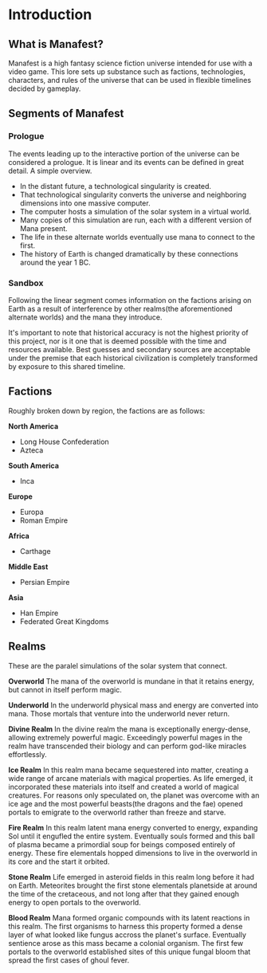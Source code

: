 # Introduction

## What is Manafest?
Manafest is a high fantasy science fiction universe intended for use
with a video game. This lore sets up substance such as factions, 
technologies, characters, and rules of the universe that can be used
in flexible timelines decided by gameplay.

## Segments of Manafest

### Prologue
The events leading up to the interactive portion of the universe can
be considered a prologue. It is linear and its events can be defined
in great detail. A simple overview.

- In the distant future, a technological singularity is created.
- That technological singularity converts the universe and neighboring dimensions into one massive computer.
- The computer hosts a simulation of the solar system in a virtual world.
- Many copies of this simulation are run, each with a different version of Mana present.
- The life in these alternate worlds eventually use mana to connect to the first.
- The history of Earth is changed dramatically by these connections around the year 1 BC.

### Sandbox
Following the linear segment comes information on the factions arising on Earth as a result of
interference by other realms(the aforementioned alternate worlds) and the mana they introduce.

It's important to note that historical accuracy is not the highest priority of this project, nor
is it one that is deemed possible with the time and resources available. Best guesses and secondary
sources are acceptable under the premise that each historical civilization is completely transformed
by exposure to this shared timeline. 

## Factions
Roughly broken down by region, the factions are as follows:


**North America**
- Long House Confederation
- Azteca

**South America**
- Inca

**Europe**
- Europa
- Roman Empire

**Africa**
- Carthage

**Middle East**
- Persian Empire

**Asia**
- Han Empire
- Federated Great Kingdoms

## Realms
These are the paralel simulations of the solar system that connect.

**Overworld**
The mana of the overworld is mundane in that it retains energy, but cannot in itself perform magic.

**Underworld**
In the underworld physical mass and energy are converted into mana. Those mortals that venture into the underworld never return.

**Divine Realm**
In the divine realm the mana is exceptionally energy-dense, allowing extremely powerful magic. Exceedingly powerful mages in the realm have transcended their biology and can perform god-like miracles effortlessly.

**Ice Realm**
In this realm mana became sequestered into matter, creating a wide range of arcane materials with magical properties. As life emerged, it incorporated these materials into itself and created a world of magical creatures. For reasons only speculated on, the planet was overcome with an ice age and the most powerful beasts(the dragons and the fae) opened portals to emigrate to the overworld rather than freeze and starve.

**Fire Realm**
In this realm latent mana energy converted to energy, expanding Sol until it engufled the entire system. Eventually souls formed and this ball of plasma became a primordial soup for beings composed entirely of energy. These fire elementals hopped dimensions to live in the overworld in its core and the start it orbited. 

**Stone Realm**
Life emerged in asteroid fields in this realm long before it had on Earth. Meteorites brought the first stone elementals planetside at around the time of the cretaceous, and not long after that they gained enough energy to open portals to the overworld.


**Blood Realm**
Mana formed organic compounds with its latent reactions in this realm. The first organisms to harness this property formed a dense layer of what looked like fungus accross the planet's surface. Eventually sentience arose as this mass became a colonial organism. The first few portals to the overworld established sites of this unique fungal bloom that spread the first cases of ghoul fever. 
